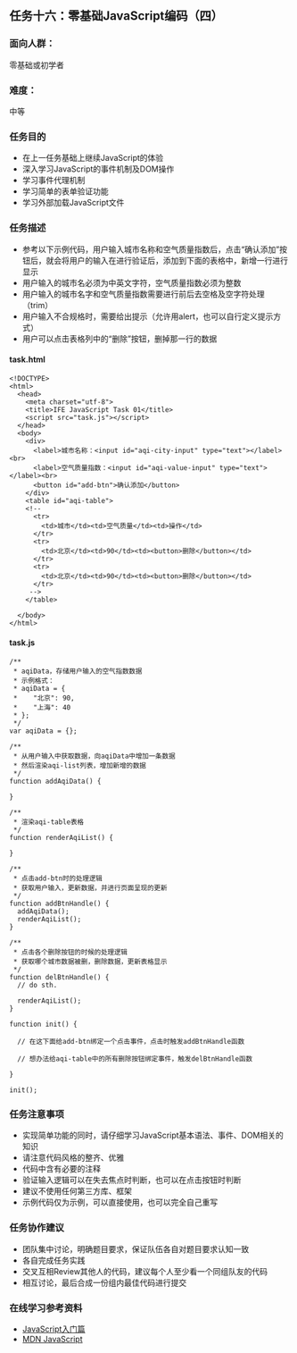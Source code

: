 ## 任务十六：零基础JavaScript编码（四）
### 面向人群：
零基础或初学者

### 难度：
中等

### 任务目的
* 在上一任务基础上继续JavaScript的体验
* 深入学习JavaScript的事件机制及DOM操作
* 学习事件代理机制
* 学习简单的表单验证功能
* 学习外部加载JavaScript文件

### 任务描述
* 参考以下示例代码，用户输入城市名称和空气质量指数后，点击“确认添加”按钮后，就会将用户的输入在进行验证后，添加到下面的表格中，新增一行进行显示
* 用户输入的城市名必须为中英文字符，空气质量指数必须为整数
* 用户输入的城市名字和空气质量指数需要进行前后去空格及空字符处理（trim）
* 用户输入不合规格时，需要给出提示（允许用alert，也可以自行定义提示方式）
* 用户可以点击表格列中的“删除”按钮，删掉那一行的数据

#### task.html
```
<!DOCTYPE>
<html>
  <head>
    <meta charset="utf-8">
    <title>IFE JavaScript Task 01</title>
    <script src="task.js"></script>
  </head>
  <body>
    <div>
      <label>城市名称：<input id="aqi-city-input" type="text"></label><br>
      <label>空气质量指数：<input id="aqi-value-input" type="text"></label><br>
      <button id="add-btn">确认添加</button>
    </div>
    <table id="aqi-table">
    <!-- 
      <tr>
        <td>城市</td><td>空气质量</td><td>操作</td>
      </tr>
      <tr>
        <td>北京</td><td>90</td><td><button>删除</button></td>
      </tr>
      <tr>
        <td>北京</td><td>90</td><td><button>删除</button></td>
      </tr>
     -->
    </table>

  </body>
</html>
```

#### task.js
```
/**
 * aqiData，存储用户输入的空气指数数据
 * 示例格式：
 * aqiData = {
 *    "北京": 90,
 *    "上海": 40
 * };
 */
var aqiData = {};

/**
 * 从用户输入中获取数据，向aqiData中增加一条数据
 * 然后渲染aqi-list列表，增加新增的数据
 */
function addAqiData() {

}

/**
 * 渲染aqi-table表格
 */
function renderAqiList() {

}

/**
 * 点击add-btn时的处理逻辑
 * 获取用户输入，更新数据，并进行页面呈现的更新
 */
function addBtnHandle() {
  addAqiData();
  renderAqiList();
}

/**
 * 点击各个删除按钮的时候的处理逻辑
 * 获取哪个城市数据被删，删除数据，更新表格显示
 */
function delBtnHandle() {
  // do sth.

  renderAqiList();
}

function init() {

  // 在这下面给add-btn绑定一个点击事件，点击时触发addBtnHandle函数

  // 想办法给aqi-table中的所有删除按钮绑定事件，触发delBtnHandle函数

}

init();

```

### 任务注意事项
* 实现简单功能的同时，请仔细学习JavaScript基本语法、事件、DOM相关的知识
* 请注意代码风格的整齐、优雅
* 代码中含有必要的注释
* 验证输入逻辑可以在失去焦点时判断，也可以在点击按钮时判断
* 建议不使用任何第三方库、框架
* 示例代码仅为示例，可以直接使用，也可以完全自己重写

### 任务协作建议
* 团队集中讨论，明确题目要求，保证队伍各自对题目要求认知一致
* 各自完成任务实践
* 交叉互相Review其他人的代码，建议每个人至少看一个同组队友的代码
* 相互讨论，最后合成一份组内最佳代码进行提交

### 在线学习参考资料
* [JavaScript入门篇](http://www.imooc.com/view/36)
* [MDN JavaScript](https://developer.mozilla.org/en/docs/Web/JavaScript)
